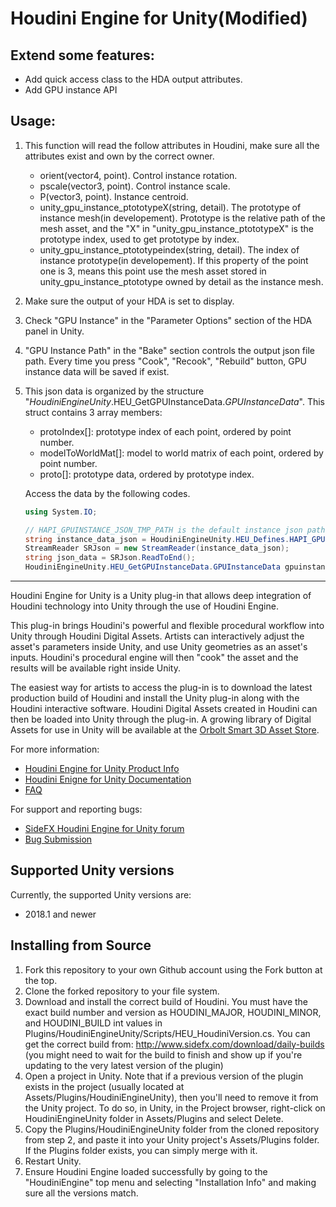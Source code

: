# Houdini Engine for Unity(Modified)

## Extend some features:

+ Add quick access class to the HDA output attributes.
+ Add GPU instance API

## Usage:

1. This function will read the follow attributes in Houdini, make sure all the attributes exist and own by the correct owner.

   + orient(vector4, point). Control instance rotation.
   + pscale(vector3, point). Control instance scale.
   + P(vector3, point). Instance centroid.
   + unity_gpu_instance_ptototypeX(string, detail). The prototype of instance mesh(in developement). Prototype is the relative path of the mesh asset, and the "X" in "unity_gpu_instance_ptototypeX" is the prototype index, used to get prototype by index.
   + unity_gpu_instance_ptototypeindex(string, detail). The index of instance prototype(in developement). If this property of the point one is 3, means this point use the mesh asset stored in unity_gpu_instance_ptototype owned by detail as the instance mesh.

2. Make sure the output of your HDA is set to display.

3. Check "GPU Instance" in the "Parameter Options" section of the HDA panel in Unity.

4. "GPU Instance Path" in the "Bake" section controls the output json file path. Every time you press "Cook", "Recook", "Rebuild" button, GPU instance data will be saved if exist.

5. This json data is organized by the structure "*HoudiniEngineUnity*.HEU_GetGPUInstanceData.*GPUInstanceData*". This struct contains 3 array members:

   + protoIndex[]: prototype index of each point, ordered by point number.
   + modelToWorldMat[]: model to world matrix of each point, ordered by point number.
   + proto[]: prototype data, ordered by prototype index.

   Access the data by the following codes.

   ```csharp
   using System.IO;
   
   // HAPI_GPUINSTANCE_JSON_TMP_PATH is the default instance json path
   string instance_data_json = HoudiniEngineUnity.HEU_Defines.HAPI_GPUINSTANCE_JSON_TMP_PATH;
   StreamReader SRJson = new StreamReader(instance_data_json);
   string json_data = SRJson.ReadToEnd();
   HoudiniEngineUnity.HEU_GetGPUInstanceData.GPUInstanceData gpuinstance_data = JsonUtility.FromJson<HoudiniEngineUnity.HEU_GetGPUInstanceData.GPUInstanceData>(json_data);
   ```

---

Houdini Engine for Unity is a Unity plug-in that allows deep integration of
Houdini technology into Unity through the use of Houdini Engine.

This plug-in brings Houdini's powerful and flexible procedural workflow into
Unity through Houdini Digital Assets. Artists can interactively adjust the
asset's parameters inside Unity, and use Unity geometries as an asset's inputs.
Houdini's procedural engine will then "cook" the asset and the results will be
available right inside Unity.

The easiest way for artists to access the plug-in is to download the latest
production build of Houdini and install the Unity plug-in along with the Houdini interactive software.
Houdini Digital Assets created in Houdini can then be loaded into Unity through the plug-in. 
A growing library of Digital Assets for use in Unity will be available at the [Orbolt Smart 3D Asset
Store](http://www.orbolt.com/unity).

For more information:

* [Houdini Engine for Unity Product Info](https://www.sidefx.com/products/houdini-engine/unity-plug-in/)
* [Houdini Enigne for Unity Documentation](https://www.sidefx.com/docs/unity/index.html)
* [FAQ](https://www.sidefx.com/faq/houdini-engine-faq/)

For support and reporting bugs:

* [SideFX Houdini Engine for Unity forum](https://www.sidefx.com/forum/50/)
* [Bug Submission](https://www.sidefx.com/bugs/submit/)

## Supported Unity versions

Currently, the supported Unity versions are:

* 2018.1 and newer

## Installing from Source

1. Fork this repository to your own Github account using the Fork button at the top.
1. Clone the forked repository to your file system.
1. Download and install the correct build of Houdini. You must have the exact build number and version as HOUDINI_MAJOR, HOUDINI_MINOR, and HOUDINI_BUILD int values in Plugins/HoudiniEngineUnity/Scripts/HEU_HoudiniVersion.cs. You can get the correct build from: http://www.sidefx.com/download/daily-builds (you might need to wait for the build to finish and show up if you're updating to the very latest version of the plugin)
1. Open a project in Unity. Note that if a previous version of the plugin exists in the project (usually located at Assets/Plugins/HoudiniEngineUnity), then you'll need to remove it from the Unity project. To do so, in Unity, in the Project browser, right-click on HoudiniEngineUnity folder in Assets/Plugins and select Delete.
1. Copy the Plugins/HoudiniEngineUnity folder from the cloned repository from step 2, and paste it into your Unity project's Assets/Plugins folder. If the Plugins folder exists, you can simply merge with it.
1. Restart Unity.
1. Ensure Houdini Engine loaded successfully by going to the "HoudiniEngine" top menu and selecting "Installation Info" and making sure all the versions match.
